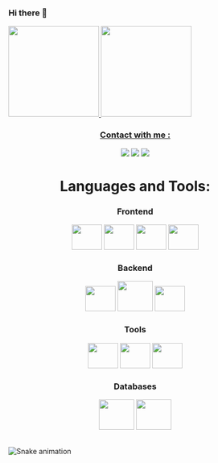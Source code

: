 ### Hi there 👋



<div display="flex">
<a href="https://github.com/rogervalentim">
 <img height="180em" src="https://github-readme-stats.vercel.app/api?username=rogervalentim&show_icons=true&theme=tokyonight"/> 
 <img height="180em" src="https://github-readme-stats.vercel.app/api/top-langs/?username=rogervalentim&layout=compact&theme=tokyonight"/>

</div>

<h3 align="center" color="#6295D9" >Contact with me :</h3>
<div align="center">
<a href = "valentim.roger33@gmail.com"><img src="https://img.shields.io/badge/Gmail-D14836?style=for-the-badge&logo=gmail&logoColor=white" target="_blank"></a>
<a href="https://www.linkedin.com/in/rogervalentim33/" target="_blank"><img src="https://img.shields.io/badge/-LinkedIn-%230077B5?style=for-the-badge&logo=linkedin&logoColor=white" target="_blank"></a>   
<a href="https://wa.me/19994088614" target="_blank"><img src="https://img.shields.io/badge/-whatsapp-%228B22?style=for-the-badge&logo=whatsapp&logoColor=white" target="_blank"></a>   
</div>


<h1 align="center">Languages and Tools:</h1>
<div display="flex">
 
<h3 align="center">Frontend</h3>
<div align="center">
<img src="https://cdn.jsdelivr.net/gh/devicons/devicon/icons/html5/html5-original.svg" width="60" height="50" />
<img src="https://cdn.jsdelivr.net/gh/devicons/devicon/icons/css3/css3-original.svg" width="60" height="50" />
<img src="https://cdn.jsdelivr.net/gh/devicons/devicon/icons/javascript/javascript-original.svg" width="60" height="50" />
<img src="https://cdn.jsdelivr.net/gh/devicons/devicon/icons/react/react-original.svg" width="60" height="50" />
</div>
 

<h3 align="center">Backend</h3>
<div align="center">
<img src="https://cdn.jsdelivr.net/gh/devicons/devicon/icons/nodejs/nodejs-original.svg" width="60" height="50" />
<img src="https://cdn.jsdelivr.net/gh/devicons/devicon/icons/express/express-original-wordmark.svg" width="70" height="60" />
<img src="https://cdn.jsdelivr.net/gh/devicons/devicon/icons/typescript/typescript-original.svg" width="60" height="50" />
</div>

<h3 align="center">Tools</h3>
<div align="center">
<img src="https://cdn.jsdelivr.net/gh/devicons/devicon/icons/visualstudio/visualstudio-plain.svg" width="60" height="50" />
<img src="https://cdn.jsdelivr.net/gh/devicons/devicon/icons/git/git-original.svg"  width="60" height="50" />
<img src="https://cdn.jsdelivr.net/gh/devicons/devicon/icons/figma/figma-original.svg" width="60" height="50" />
</div>

<div align="center">
<h3 align="center">Databases</h3>
<img src="https://cdn.jsdelivr.net/gh/devicons/devicon/icons/mongodb/mongodb-original.svg" width="70" height="60" />
<img src="https://cdn.jsdelivr.net/gh/devicons/devicon/icons/mysql/mysql-plain.svg" width="70" height="60"/>
</div>


</br>

  ![Snake animation](https://github.com/rogervalentim/rogervalentim/blob/output/github-contribution-grid-snake.svg) 
 
